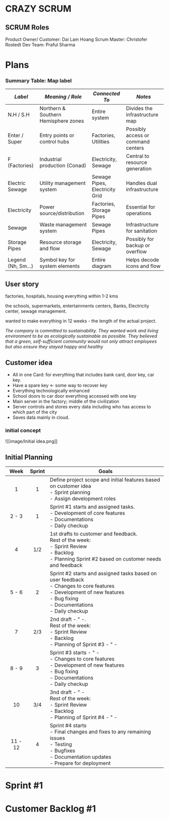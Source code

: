 # CRAZY SCRUM
## SCRUM Roles
Product Owner/ Customer: Dai Lam Hoang
Scrum Master: Christofer Rostedt
Dev Team: Praful Sharma

# Plans

### Summary Table: Map label

| *Label*          | *Meaning / Role*                     | *Connected To*                 | *Notes*                            |
| ---------------- | ------------------------------------ | ------------------------------ | ---------------------------------- |
| N.H / S.H        | Northern & Southern Hemisphere zones | Entire system                  | Divides the infrastructure map     |
| Enter / Super    | Entry points or control hubs         | Factories, Utilities           | Possibly access or command centers |
| F (Factories)    | Industrial production (Conad)        | Electricity, Sewage            | Central to resource generation     |
| Electric Sewage  | Utility management system            | Sewage Pipes, Electricity Grid | Handles dual infrastructure        |
| Electricity      | Power source/distribution            | Factories, Storage Pipes       | Essential for operations           |
| Sewage           | Waste management system              | Sewage Pipes                   | Infrastructure for sanitation      |
| Storage Pipes    | Resource storage and flow            | Electricity, Sewage            | Possibly for backup or overflow    |
| Legend (Nh, Sm…) | Symbol key for system elements       | Entire diagram                 | Helps decode icons and flow        |

## User story
factories, hospitals, housing everything within 1-2 kms

the schools, supermarkets, entertainments centers, Banks, Electricity center, sewage management.

wanted to make everything in 12 weeks - the length of the actual project.

*The company is committed to sustainability. They wanted work and living environment to be as ecologically sustainable as possible. They believed that a green, self-sufficient community would not only attract employees but also ensure they stayed happy and healthy*



## Customer idea
- All in one Card: for everything that includes bank card, door key, car key.
- Have a spare key <- some way to recover key
- Everything technologically enhanced
- School doors to car door everything accessed with one key
- Main server in the factory; middle of the civilization
- Server controls and stores every data including who has access to which part of the city
- Saves data mainly in cloud.
### initial concept
![[image/Initial idea.png]]

## Initial Planning

|  Week   | Sprint | Goals                                                                                                                                                                            |
| :-----: | :----: | -------------------------------------------------------------------------------------------------------------------------------------------------------------------------------- |
|    1    |   1    | Define project scope and initial features based on customer idea<br>- Sprint planning<br>- Assign development roles                                                              |
|  2 - 3  |   1    | Sprint #1 starts and assigned tasks.<br>- Development of core features<br>- Documentations<br>- Daily checkup                                                                    |
|    4    |  1/2   | 1st drafts to customer and feedback. <br>Rest of the week:<br>- Sprint Review<br>- Backlog<br>- Planning Sprint #2 based on customer needs and feedback                          |
|  5 - 6  |   2    | Sprint #2 starts and assigned tasks based on user feedback<br>- Changes to core features<br>- Development of new features<br>- Bug fixing<br>- Documentations<br>- Daily checkup |
|    7    |  2/3   | 2nd draft - " -.<br>Rest of the week:<br>- Sprint Review<br>- Backlog<br>- Planning of Sprint #3 - " -                                                                           |
|  8 - 9  |   3    | Sprint #3 starts - " -<br>- Changes to core features<br>- Development of new features<br>- Bug fixing<br>- Documentations<br>- Daily checkup                                     |
|   10    |  3/4   | 3nd draft - " -<br>Rest of the week:<br>- Sprint Review<br>- Backlog<br>- Planning of Sprint #4 - " -                                                                            |
| 11 - 12 |   4    | Sprint #4 starts<br>- Final changes and fixes to any remaining issues<br>- Testing<br>- Bugfixes<br>- Documentation updates<br>- Prepare for deployment                          |

# Sprint #1
## 
# Customer Backlog #1





